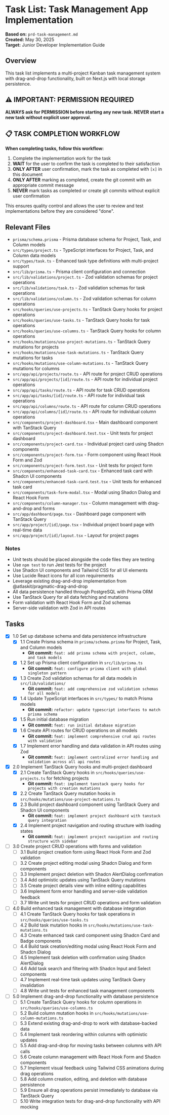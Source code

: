 # Task List: Task Management App Implementation

**Based on:** `prd-task-management.md`  
**Created:** May 30, 2025  
**Target:** Junior Developer Implementation Guide

## Overview

This task list implements a multi-project Kanban task management system with drag-and-drop functionality, built on Next.js with local storage persistence.

## ⚠️ IMPORTANT: PERMISSION REQUIRED

**ALWAYS ask for PERMISSION before starting any new task. NEVER start a new task without explicit user approval.**

## 📋 TASK COMPLETION WORKFLOW

**When completing tasks, follow this workflow:**
1. Complete the implementation work for the task
2. **WAIT** for the user to confirm the task is completed to their satisfaction
3. **ONLY AFTER** user confirmation, mark the task as completed with `[x]` in this document
4. **ONLY AFTER** marking as completed, create the git commit with an appropriate commit message
5. **NEVER** mark tasks as completed or create git commits without explicit user confirmation

This ensures quality control and allows the user to review and test implementations before they are considered "done".

## Relevant Files

- `prisma/schema.prisma` - Prisma database schema for Project, Task, and Column models
- `src/types/project.ts` - TypeScript interfaces for Project, Task, and Column data models
- `src/types/task.ts` - Enhanced task type definitions with multi-project support
- `src/lib/prisma.ts` - Prisma client configuration and connection
- `src/lib/validations/project.ts` - Zod validation schemas for project operations
- `src/lib/validations/task.ts` - Zod validation schemas for task operations
- `src/lib/validations/column.ts` - Zod validation schemas for column operations
- `src/hooks/queries/use-projects.ts` - TanStack Query hooks for project operations
- `src/hooks/queries/use-tasks.ts` - TanStack Query hooks for task operations
- `src/hooks/queries/use-columns.ts` - TanStack Query hooks for column operations
- `src/hooks/mutations/use-project-mutations.ts` - TanStack Query mutations for projects
- `src/hooks/mutations/use-task-mutations.ts` - TanStack Query mutations for tasks
- `src/hooks/mutations/use-column-mutations.ts` - TanStack Query mutations for columns
- `src/app/api/projects/route.ts` - API route for project CRUD operations
- `src/app/api/projects/[id]/route.ts` - API route for individual project operations
- `src/app/api/tasks/route.ts` - API route for task CRUD operations
- `src/app/api/tasks/[id]/route.ts` - API route for individual task operations
- `src/app/api/columns/route.ts` - API route for column CRUD operations
- `src/app/api/columns/[id]/route.ts` - API route for individual column operations
- `src/components/project-dashboard.tsx` - Main dashboard component with TanStack Query
- `src/components/project-dashboard.test.tsx` - Unit tests for project dashboard
- `src/components/project-card.tsx` - Individual project card using Shadcn components
- `src/components/project-form.tsx` - Form component using React Hook Form and Zod
- `src/components/project-form.test.tsx` - Unit tests for project form
- `src/components/enhanced-task-card.tsx` - Enhanced task card with Shadcn UI components
- `src/components/enhanced-task-card.test.tsx` - Unit tests for enhanced task card
- `src/components/task-form-modal.tsx` - Modal using Shadcn Dialog and React Hook Form
- `src/components/column-manager.tsx` - Column management with drag-and-drop and forms
- `src/app/dashboard/page.tsx` - Dashboard page component with TanStack Query
- `src/app/project/[id]/page.tsx` - Individual project board page with real-time data
- `src/app/project/[id]/layout.tsx` - Layout for project pages

### Notes

- Unit tests should be placed alongside the code files they are testing
- Use `npm test` to run Jest tests for the project
- Use Shadcn UI components and Tailwind CSS for all UI elements
- Use Lucide React icons for all icon requirements
- Leverage existing drag-and-drop implementation from @atlaskit/pragmatic-drag-and-drop
- All data persistence handled through PostgreSQL with Prisma ORM
- Use TanStack Query for all data fetching and mutations
- Form validation with React Hook Form and Zod schemas
- Server-side validation with Zod in API routes

## Tasks

- [x] 1.0 Set up database schema and data persistence infrastructure
  - [x] 1.1 Create Prisma schema in `prisma/schema.prisma` for Project, Task, and Column models
    - **Git commit:** `feat: add prisma schema with project, column, and task models`
  - [x] 1.2 Set up Prisma client configuration in `src/lib/prisma.ts`
    - **Git commit:** `feat: configure prisma client with global singleton pattern`
  - [x] 1.3 Create Zod validation schemas for all data models in `src/lib/validations/`
    - **Git commit:** `feat: add comprehensive zod validation schemas for all models`
  - [x] 1.4 Update TypeScript interfaces in `src/types/` to match Prisma models
    - **Git commit:** `refactor: update typescript interfaces to match prisma schema`
  - [x] 1.5 Run initial database migration
    - **Git commit:** `feat: run initial database migration`
  - [x] 1.6 Create API routes for CRUD operations on all models
    - **Git commit:** `feat: implement comprehensive crud api routes with validation`
  - [x] 1.7 Implement error handling and data validation in API routes using Zod
    - **Git commit:** `feat: implement centralized error handling and validation across all api routes`

- [x] 2.0 Implement TanStack Query hooks and multi-project dashboard
  - [x] 2.1 Create TanStack Query hooks in `src/hooks/queries/use-projects.ts` for fetching projects
    - **Git commit:** `feat: implement tanstack query hooks for projects with creation mutations`
  - [X] 2.2 Create TanStack Query mutation hooks in `src/hooks/mutations/use-project-mutations.ts`
  - [x] 2.3 Build project dashboard component using TanStack Query and Shadcn UI components
    - **Git commit:** `feat: implement project dashboard with tanstack query integration`
  - [x] 2.4 Implement project navigation and routing structure with loading states
    - **Git commit:** `feat: implement project navigation and routing structure with sidebar`

- [ ] 3.0 Create project CRUD operations with forms and validation
  - [ ] 3.1 Build project creation form using React Hook Form and Zod validation
  - [ ] 3.2 Create project editing modal using Shadcn Dialog and form components
  - [ ] 3.3 Implement project deletion with Shadcn AlertDialog confirmation
  - [ ] 3.4 Add optimistic updates using TanStack Query mutations
  - [ ] 3.5 Create project details view with inline editing capabilities
  - [ ] 3.6 Implement form error handling and server-side validation feedback
  - [ ] 3.7 Write unit tests for project CRUD operations and form validation

- [ ] 4.0 Build enhanced task management with database integration
  - [ ] 4.1 Create TanStack Query hooks for task operations in `src/hooks/queries/use-tasks.ts`
  - [ ] 4.2 Build task mutation hooks in `src/hooks/mutations/use-task-mutations.ts`
  - [ ] 4.3 Create enhanced task card component using Shadcn Card and Badge components
  - [ ] 4.4 Build task creation/editing modal using React Hook Form and Shadcn Dialog
  - [ ] 4.5 Implement task deletion with confirmation using Shadcn AlertDialog
  - [ ] 4.6 Add task search and filtering with Shadcn Input and Select components
  - [ ] 4.7 Implement real-time task updates using TanStack Query invalidation
  - [ ] 4.8 Write unit tests for enhanced task management components

- [ ] 5.0 Implement drag-and-drop functionality with database persistence
  - [ ] 5.1 Create TanStack Query hooks for column operations in `src/hooks/queries/use-columns.ts`
  - [ ] 5.2 Build column mutation hooks in `src/hooks/mutations/use-column-mutations.ts`
  - [ ] 5.3 Extend existing drag-and-drop to work with database-backed data
  - [ ] 5.4 Implement task reordering within columns with optimistic updates
  - [ ] 5.5 Add drag-and-drop for moving tasks between columns with API calls
  - [ ] 5.6 Create column management with React Hook Form and Shadcn components
  - [ ] 5.7 Implement visual feedback using Tailwind CSS animations during drag operations
  - [ ] 5.8 Add column creation, editing, and deletion with database persistence
  - [ ] 5.9 Ensure all drag operations persist immediately to database via TanStack Query
  - [ ] 5.10 Write integration tests for drag-and-drop functionality with API mocking
